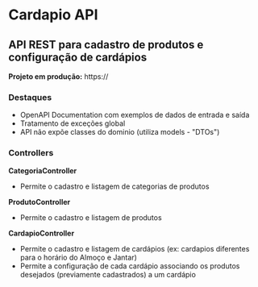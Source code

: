 # Cardapio API

## API REST para cadastro de produtos e configuração de cardápios

**Projeto em produção:** https:// 

### Destaques
- OpenAPI Documentation com exemplos de dados de entrada e saída
- Tratamento de exceções global
- API não expõe classes do dominio (utiliza models - "DTOs")


### Controllers

**CategoriaController**
- Permite o cadastro e listagem de categorias de produtos

**ProdutoController**
- Permite o cadastro e listagem de produtos
    
**CardapioController**
- Permite o cadastro e listagem de cardápios (ex: cardapios diferentes para o horário do Almoço e Jantar)
- Permite a configuração de cada cardápio associando os produtos desejados (previamente cadastrados) a um cardápio
